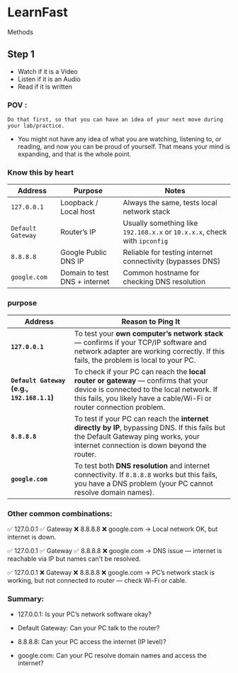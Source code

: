 # LearnFast
Methods
## Step 1
- Watch if it is a Video
- Listen if it is an Audio
- Read if it is written
### POV :
`Do that first, so that you can have an idea of your next move during your lab/practice.`
- You might not have any idea of what you are watching, listening to, or reading, and now you can be proud of yourself. That means your mind is expanding, and that is the whole point.
### Know this by heart

| Address           | Purpose                       | Notes                                                                     |
| ----------------- | ----------------------------- | ------------------------------------------------------------------------- |
| `127.0.0.1`       | Loopback / Local host         | Always the same, tests local network stack                                |
| `Default Gateway` | Router’s IP                   | Usually something like `192.168.x.x` or `10.x.x.x`, check with `ipconfig` |
| `8.8.8.8`         | Google Public DNS IP          | Reliable for testing internet connectivity (bypasses DNS)                 |
| `google.com`      | Domain to test DNS + internet | Common hostname for checking DNS resolution                               |

### purpose
| Address                                     | Reason to Ping It                                                                                                                                                                                       |
| ------------------------------------------- | ------------------------------------------------------------------------------------------------------------------------------------------------------------------------------------------------------- |
| **`127.0.0.1`**                             | To test your **own computer’s network stack** — confirms if your TCP/IP software and network adapter are working correctly. If this fails, the problem is local to your PC.                             |
| **`Default Gateway` (e.g., `192.168.1.1`)** | To check if your PC can reach the **local router or gateway** — confirms that your device is connected to the local network. If this fails, you likely have a cable/Wi-Fi or router connection problem. |
| **`8.8.8.8`**                               | To test if your PC can reach the **internet directly by IP**, bypassing DNS. If this fails but the Default Gateway ping works, your internet connection is down beyond the router.                      |
| **`google.com`**                            | To test both **DNS resolution** and internet connectivity. If `8.8.8.8` works but this fails, you have a DNS problem (your PC cannot resolve domain names).                                             |

###  Other common combinations:
✅ 127.0.0.1 ✅ Gateway ❌ 8.8.8.8 ❌ google.com -> Local network OK, but internet is down.

✅ 127.0.0.1 ✅ Gateway ✅ 8.8.8.8 ❌ google.com -> DNS issue — internet is reachable via IP but names can't be resolved.

✅ 127.0.0.1 ❌ Gateway ❌ 8.8.8.8 ❌ google.com -> PC’s network stack is working, but not connected to router — check Wi-Fi or cable.

### Summary:
- 127.0.0.1: Is your PC’s network software okay?

- Default Gateway: Can your PC talk to the router?

- 8.8.8.8: Can your PC access the internet (IP level)?

- google.com: Can your PC resolve domain names and access the internet?
